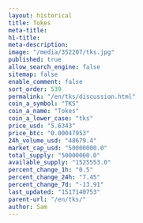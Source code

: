 ```yaml
---
layout: historical
title: Tokes
meta-title: 
h1-title: 
meta-description: 
image: "/media/352207/tks.jpg"
published: true
allow_search_engine: false
sitemap: false
enable_comment: false
sort_order: 539
permalink: "/en/tks/discussion.html"
coin_a_symbol: "TKS"
coin_a_name: "Tokes"
coin_a_lower_case: "tks"
price_usd: "5.6343"
price_btc: "0.00047953"
24h_volume_usd: "48679.4"
market_cap_usd: "50000000.0"
total_supply: "50000000.0"
available_supply: "1525553.0"
percent_change_1h: "0.5"
percent_change_24h: "7.45"
percent_change_7d: "-13.91"
last_updated: "1517140753"
parent-url: "/en/tks/"
author: Sam
---
```


